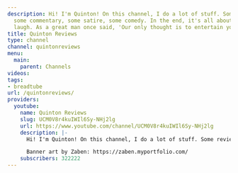 ```yaml
---
description: Hi! I'm Quinton! On this channel, I do a lot of stuff. Some reviews,
  some commentary, some satire, some comedy. In the end, it's all about making you
  laugh. As a great man once said, 'Our only thought is to entertain you!'
title: Quinton Reviews
type: channel
channel: quintonreviews
menu:
  main:
    parent: Channels
videos:
tags:
- breadtube
url: /quintonreviews/
providers:
  youtube:
    name: Quinton Reviews
    slug: UCM0V8r4kuIWIl6Sy-NHj2lg
    url: https://www.youtube.com/channel/UCM0V8r4kuIWIl6Sy-NHj2lg
    description: |-
      Hi! I'm Quinton! On this channel, I do a lot of stuff. Some reviews, some commentary, some satire, some comedy. In the end, it's all about making you laugh. As a great man once said, "Our only thought is to entertain you!"

      Banner art by Zaben: https://zaben.myportfolio.com/
    subscribers: 322222
---
```

